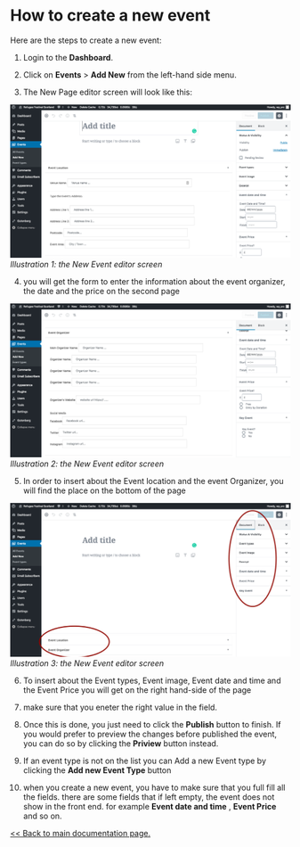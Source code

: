 # How to create a new event

Here are the steps to create a new event:

1. Login to the **Dashboard**.

2. Click on **Events** > **Add New** from the left-hand side menu.

3. The New Page editor screen will look like this:

![Illustration 1: New Event editor screen](assets/New-Event.png)
_Illustration 1: the New Event editor screen_

4. you will get the form to enter the information about the event organizer,
   the date and the price on the second page

![Illustration 2: New Event editor screen](assets/New-Event1.png)
_Illustration 2: the New Event editor screen_

5. In order to insert about the Event location and the event Organizer, you will find the place on the bottom of the page

![Illustration 3: New Event editor screen](assets/New-Event2.png)
_Illustration 3: the New Event editor screen_

6. To insert about the Event types, Event image, Event date and time and the Event Price you will get on the right hand-side of the page

7. make sure that you eneter the right value in the field.

8. Once this is done, you just need to click the **Publish** button to finish.
   If you would prefer to preview the changes before published the event, you can do so by clicking the **Priview** button instead.

9. If an event type is not on the list you can Add a new Event type by clicking the **Add new Event Type** button

10. when you create a new event, you have to make sure that you full fill all the fields. there are some fields that if left empty, the event does not show in the front end. for example **Event date and time** , **Event Price** and so on.

[<< Back to main documentation page.](README.MD)
